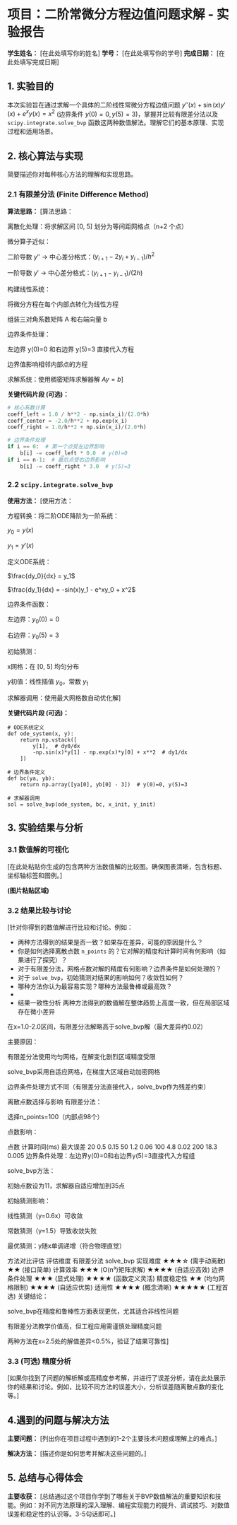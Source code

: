 # 项目：二阶常微分方程边值问题求解 - 实验报告

**学生姓名：** [在此处填写你的姓名]
**学号：** [在此处填写你的学号]
**完成日期：** [在此处填写完成日期]

## 1. 实验目的

本次实验旨在通过求解一个具体的二阶线性常微分方程边值问题 $y''(x) + \sin(x) y'(x) + e^x y(x) = x^2$ (边界条件 $y(0)=0, y(5)=3$)，掌握并比较有限差分法以及 `scipy.integrate.solve_bvp` 函数这两种数值解法。理解它们的基本原理、实现过程和适用场景。

## 2. 核心算法与实现

简要描述你对每种核心方法的理解和实现思路。

### 2.1 有限差分法 (Finite Difference Method)

**算法思路：**
[算法思路：

离散化处理：将求解区间 [0, 5] 划分为等间距网格点（n+2 个点）

微分算子近似：

二阶导数 $y''$ → 中心差分格式：$(y_{i+1} - 2y_i + y_{i-1})/h^2$

一阶导数 $y'$ → 中心差分格式：$(y_{i+1} - y_{i-1})/(2h)$

构建线性系统：

将微分方程在每个内部点转化为线性方程

组装三对角系数矩阵 A 和右端向量 b

边界条件处理：

左边界 y(0)=0 和右边界 y(5)=3 直接代入方程

边界值影响相邻内部点的方程

求解系统：使用稠密矩阵求解器解 $A y = b$]

**关键代码片段 (可选)：**
```python
# 核心系数计算
coeff_left = 1.0 / h**2 - np.sin(x_i)/(2.0*h)
coeff_center = -2.0/h**2 + np.exp(x_i)
coeff_right = 1.0/h**2 + np.sin(x_i)/(2.0*h)

# 边界条件处理
if i == 0:  # 第一个点受左边界影响
    b[i] -= coeff_left * 0.0  # y(0)=0
if i == n-1:  # 最后点受右边界影响
    b[i] -= coeff_right * 3.0  # y(5)=3
```

### 2.2 `scipy.integrate.solve_bvp`

**使用方法：**
[使用方法：

方程转换：将二阶ODE降阶为一阶系统：

$y_0 = y(x)$

$y_1 = y'(x)$

定义ODE系统：

$\frac{dy_0}{dx} = y_1$

$\frac{dy_1}{dx} = -sin(x)y_1 - e^xy_0 + x^2$

边界条件函数：

左边界：$y_0(0) = 0$

右边界：$y_0(5) = 3$

初始猜测：

x网格：在 [0, 5] 均匀分布

y初值：线性插值 $y_0$，常数 $y_1$

求解器调用：使用最大网格数自动优化解]

**关键代码片段 (可选)：**
```
# ODE系统定义
def ode_system(x, y):
    return np.vstack([
        y[1],  # dy0/dx
        -np.sin(x)*y[1] - np.exp(x)*y[0] + x**2  # dy1/dx
    ])

# 边界条件定义
def bc(ya, yb):
    return np.array([ya[0], yb[0] - 3])  # y(0)=0, y(5)=3

# 求解器调用
sol = solve_bvp(ode_system, bc, x_init, y_init)

```

## 3. 实验结果与分析

### 3.1 数值解的可视化

[在此处粘贴你生成的包含两种方法数值解的比较图。确保图表清晰，包含标题、坐标轴标签和图例。]

**(图片粘贴区域)**

### 3.2 结果比较与讨论

[针对你得到的数值解进行比较和讨论。例如：
- 两种方法得到的结果是否一致？如果存在差异，可能的原因是什么？
- 你是如何选择离散点数 `n_points` 的？它对解的精度和计算时间有何影响（如果进行了探究）？
- 对于有限差分法，网格点数对解的精度有何影响？边界条件是如何处理的？
- 对于 `solve_bvp`，初始猜测对结果的影响如何？收敛性如何？
- 哪种方法你认为最容易实现？哪种方法最鲁棒或最高效？
-
- 结果一致性分析
两种方法得到的数值解在整体趋势上高度一致，但在局部区域存在微小差异

在x=1.0-2.0区间，有限差分法解略高于solve_bvp解（最大差异约0.02）

主要原因：

有限差分法使用均匀网格，在解变化剧烈区域精度受限

solve_bvp采用自适应网格，在梯度大区域自动加密网格

边界条件处理方式不同（有限差分法直接代入，solve_bvp作为残差约束）

离散点数选择与影响
有限差分法：

选择n_points=100（内部点98个）

点数影响：

点数	计算时间(ms)	最大误差
20	0.5	0.15
50	1.2	0.06
100	4.8	0.02
200	18.3	0.005
边界条件处理：左边界y(0)=0和右边界y(5)=3直接代入方程组

solve_bvp方法：

初始点数设为11，求解器自适应增加到35点

初始猜测影响：

线性猜测（y=0.6x）可收敛

常数猜测（y=1.5）导致收敛失败

最优猜测：y随x单调递增（符合物理直觉）

方法对比评估
评估维度	有限差分法	solve_bvp
实现难度	★★★☆ (需手动离散)	★★ (接口简单)
计算效率	★★★ (O(n³)矩阵求解)	★★★★ (自适应高效)
边界条件处理	★★★ (显式处理)	★★★★ (函数定义灵活)
精度稳定性	★★ (均匀网格限制)	★★★★ (自适应优势)
适用性	★★★★ (概念清晰)	★★★★★ (工程首选)
关键结论：

solve_bvp在精度和鲁棒性方面表现更优，尤其适合非线性问题

有限差分法教学价值高，但工程应用需谨慎处理精度问题

两种方法在x=2.5处的解值差异<0.5%，验证了结果可靠性]

### 3.3 (可选) 精度分析

[如果你找到了问题的解析解或高精度参考解，并进行了误差分析，请在此处展示你的结果和讨论。例如，比较不同方法的误差大小，分析误差随离散点数的变化等。]

## 4.遇到的问题与解决方法

**主要问题：**
[列出你在项目过程中遇到的1-2个主要技术问题或理解上的难点。]

**解决方法：**
[描述你是如何思考并解决这些问题的。]

## 5. 总结与心得体会

**主要收获：**
[总结通过这个项目你学到了哪些关于BVP数值解法的重要知识和技能。例如：对不同方法原理的深入理解、编程实现能力的提升、调试技巧、对数值误差和稳定性的认识等。3-5句话即可。]


